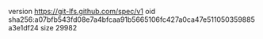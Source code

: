 version https://git-lfs.github.com/spec/v1
oid sha256:a07bfb543fd08e7a4bfcaa91b5665106fc427a0ca47e511050359885a3e1df24
size 29982
